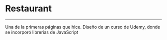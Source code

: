 # Restaurant
<hr>
Una de la primeras páginas que hice. Diseño de un curso de Udemy, donde se incorporó librerias de JavaScript

